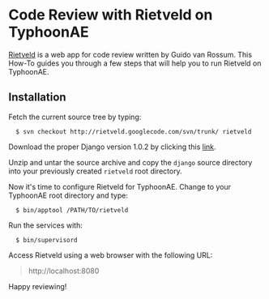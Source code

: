 # Code Review with Rietveld on TyphoonAE #

[Rietveld](http://code.google.com/appengine/articles/rietveld.html) is a web app for code review written by Guido van Rossum. This How-To guides you through a few steps that will help you to run Rietveld on TyphoonAE.

## Installation ##

Fetch the current source tree by typing:

```
  $ svn checkout http://rietveld.googlecode.com/svn/trunk/ rietveld
```

Download the proper Django version 1.0.2 by clicking this [link](http://www.djangoproject.com/download/1.0.2/tarball).

Unzip and untar the source archive and copy the `django` source directory into your previously created `rietveld` root directory.

Now it's time to configure Rietveld for TyphoonAE. Change to your TyphoonAE root directory and type:

```
  $ bin/apptool /PATH/TO/rietveld
```

Run the services with:

```
  $ bin/supervisord
```

Access Rietveld using a web browser with the following URL:

> http://localhost:8080

Happy reviewing!